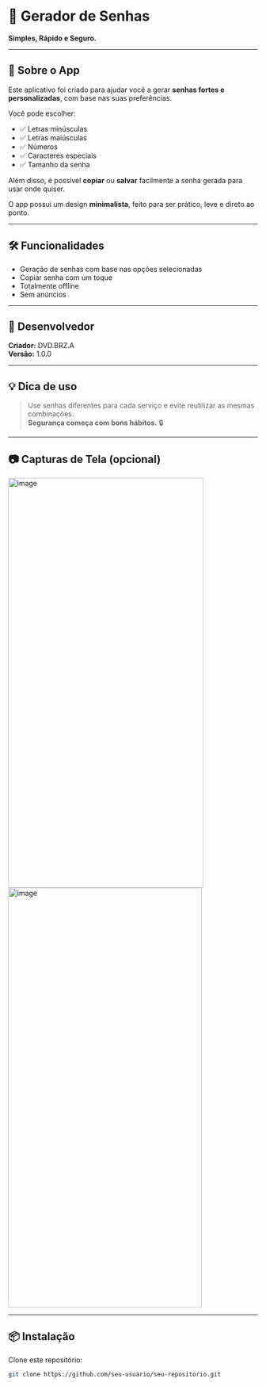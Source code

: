 # 🔐 Gerador de Senhas

**Simples, Rápido e Seguro.**

---

## 📱 Sobre o App

Este aplicativo foi criado para ajudar você a gerar **senhas fortes e personalizadas**, com base nas suas preferências.

Você pode escolher:

- ✅ Letras minúsculas  
- ✅ Letras maiúsculas  
- ✅ Números  
- ✅ Caracteres especiais  
- ✅ Tamanho da senha  

Além disso, é possível **copiar** ou **salvar** facilmente a senha gerada para usar onde quiser.

O app possui um design **minimalista**, feito para ser prático, leve e direto ao ponto.

---

## 🛠️ Funcionalidades

- Geração de senhas com base nas opções selecionadas
- Copiar senha com um toque
- Totalmente offline
- Sem anúncios

---

## 👤 Desenvolvedor

**Criador:** DVD.BRZ.A  
**Versão:** 1.0.0

---

## 💡 Dica de uso

> Use senhas diferentes para cada serviço e evite reutilizar as mesmas combinações.  
> **Segurança começa com bons hábitos.** 🔒

---

## 📷 Capturas de Tela (opcional)

<img width="394" height="827" alt="image" src="https://github.com/user-attachments/assets/88df3687-4472-4fa0-bb39-2bfe447cffb9" />

<img width="391" height="847" alt="image" src="https://github.com/user-attachments/assets/61a95c20-ae85-4750-aa60-9073d0bb5feb" />


---

## 📦 Instalação

Clone este repositório:

```bash
git clone https://github.com/seu-usuario/seu-repositorio.git
